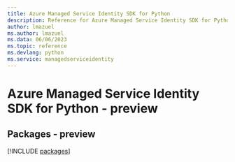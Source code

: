 ```yaml
---
title: Azure Managed Service Identity SDK for Python
description: Reference for Azure Managed Service Identity SDK for Python
author: lmazuel
ms.author: lmazuel
ms.data: 06/06/2023
ms.topic: reference
ms.devlang: python
ms.service: managedserviceidentity
---
```

# Azure Managed Service Identity SDK for Python - preview
## Packages - preview
[!INCLUDE [packages](managed-service-identity-index.md)]